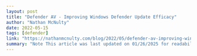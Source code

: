 ```yaml
---
layout: post
title: "Defender AV - Improving Windows Defender Update Efficacy"
author: "Nathan McNulty"
date: 2022-05-15
tags: [defender]
link: "https://nathanmcnulty.com/blog/2022/05/defender-av-improving-windows-defender-update-efficacy/"
summary: "Note This article was last updated on 01/26/2025 for readability and updated URLs. Unfortunately, images were not able to be restored from a previous hosting provider :("
---
```

